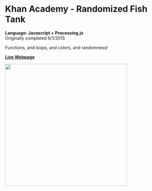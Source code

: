 # Khan Academy - Randomized Fish Tank
<strong>Language: Javascript + Processing.js</strong></br>
Originally completed 6/1/2015

Functions, and loops, and colors, and randomness!

<strong><a href="http://dargacode.github.io/KhanFishTank/">Live Webpage</a></strong>

<img src ="http://41.media.tumblr.com/6d61b14f0e8584197b1c843a490ae184/tumblr_inline_nqmrltd5Gu1tvc5hi_1280.png" width="400" height="400">
